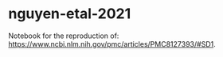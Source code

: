 # nguyen-etal-2021
Notebook for the reproduction of: https://www.ncbi.nlm.nih.gov/pmc/articles/PMC8127393/#SD1. 
